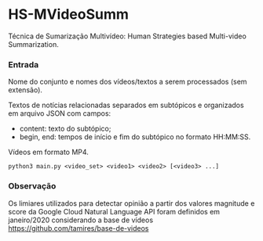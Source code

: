 HS-MVideoSumm
==============

Técnica de Sumarização Multivídeo: Human Strategies based Multi-video Summarization.

### Entrada
Nome do conjunto e nomes dos vídeos/textos a serem processados (sem extensão).

Textos de notícias relacionadas separados em subtópicos e organizados em arquivo JSON com campos: 
- content: texto do subtópico; 
- begin, end: tempos de início e fim do subtópico no formato HH:MM:SS.

Vídeos em formato MP4.

```
python3 main.py <video_set> <video1> <video2> [<video3> ...]
```

### Observação

Os limiares utilizados para detectar opinião a partir dos valores magnitude e score da Google Cloud Natural Language API foram definidos em janeiro/2020 considerando a base de vídeos https://github.com/tamires/base-de-videos
